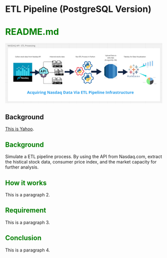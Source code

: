 # ETL Pipeline (PostgreSQL Version)

<html>
<head></head>
<body data-gr-ext-installed="" data-new-gr-c-s-check-loaded="14.1087.0">
<h1><span style="color:#008000;">README.md</span></h1>
<img src="https://github.com/data-engineer-sk/dataWarehouse-PostgreSQL-1/blob/main/Nasdaq%20API%20-%20ETL%20Processing.png" ALIGN=”left” alt="ETL Processing via Nasdaq API" />
</body>
</html>

## **Background**

[This is Yahoo](https://www.yahoo.com.hk).  

<h2><span style="color:#008000;">Background</span></h2>
<p>
 Simulate a ETL pipeline process.  By using the API from Nasdaq.com, extract the histical stock data, consumer price index, and the  market capacity for further analysis.
</p>
<h2><span style="color:#008000;">How it works</span></h2>
 <p>This is a paragraph 2.</p>
<h2><span style="color:#008000;">Requirement</span></h2>
 <p>This is a paragraph 3.</p>
<h2><span style="color:#008000;">Conclusion</span></h2>
 <p>This is a paragraph 4.</p>
